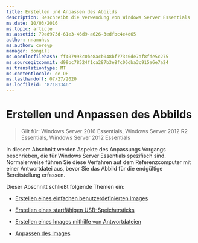 ```yaml
---
title: Erstellen und Anpassen des Abbilds
description: Beschreibt die Verwendung von Windows Server Essentials
ms.date: 10/03/2016
ms.topic: article
ms.assetid: 79ed973d-61e3-46d9-a626-3edfbc4e4d65
author: nnamuhcs
ms.author: coreyp
manager: dongill
ms.openlocfilehash: ff407993c0be8acb048bf773c0de7af8fde5c275
ms.sourcegitcommit: d99bc78524f1ca287b3e8fc06dba3c915a6e7a24
ms.translationtype: MT
ms.contentlocale: de-DE
ms.lasthandoff: 07/27/2020
ms.locfileid: "87181346"
---
```

# <a name="creating-and-customizing-the-image"></a>Erstellen und Anpassen des Abbilds

>Gilt für: Windows Server 2016 Essentials, Windows Server 2012 R2 Essentials, Windows Server 2012 Essentials

In diesem Abschnitt werden Aspekte des Anpassungs Vorgangs beschrieben, die für Windows Server Essentials spezifisch sind. Normalerweise führen Sie diese Verfahren auf dem Referenzcomputer mit einer Antwortdatei aus, bevor Sie das Abbild für die endgültige Bereitstellung erfassen.

 Dieser Abschnitt schließt folgende Themen ein:


-   [Erstellen eines einfachen benutzerdefinierten Images](Create-a-Simple-Customized-Image.md)

-   [Erstellen eines startfähigen USB-Speichersticks](Create-a-Bootable-USB-Flash-Drive.md)

-   [Erstellen eines Images mithilfe von Antwortdateien](Create-an-Image-By-Using-Answer-Files.md)

-   [Anpassen des Images](Customize-the-Image.md)

